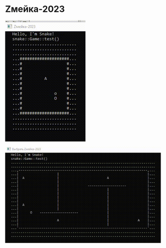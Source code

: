 # Zмейка-2023
 
 ![Screenshot in game 1](Video_2023-11-08_182212.gif)
  
 ![Screenshot in game 1](Video_2023-11-08_221135.gif)
  